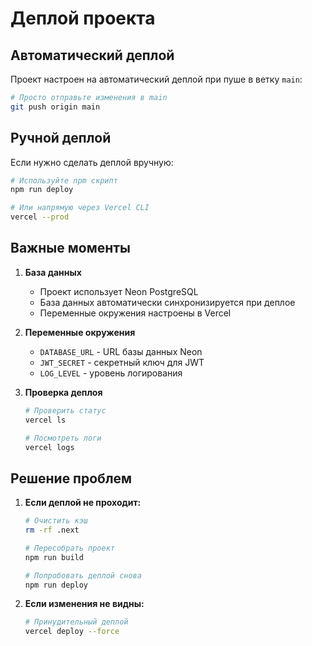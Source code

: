 # Деплой проекта

## Автоматический деплой

Проект настроен на автоматический деплой при пуше в ветку `main`:

```bash
# Просто отправьте изменения в main
git push origin main
```

## Ручной деплой

Если нужно сделать деплой вручную:

```bash
# Используйте npm скрипт
npm run deploy

# Или напрямую через Vercel CLI
vercel --prod
```

## Важные моменты

1. **База данных**
   - Проект использует Neon PostgreSQL
   - База данных автоматически синхронизируется при деплое
   - Переменные окружения настроены в Vercel

2. **Переменные окружения**
   - `DATABASE_URL` - URL базы данных Neon
   - `JWT_SECRET` - секретный ключ для JWT
   - `LOG_LEVEL` - уровень логирования

3. **Проверка деплоя**
   ```bash
   # Проверить статус
   vercel ls
   
   # Посмотреть логи
   vercel logs
   ```

## Решение проблем

1. **Если деплой не проходит:**
   ```bash
   # Очистить кэш
   rm -rf .next
   
   # Пересобрать проект
   npm run build
   
   # Попробовать деплой снова
   npm run deploy
   ```

2. **Если изменения не видны:**
   ```bash
   # Принудительный деплой
   vercel deploy --force
   ```